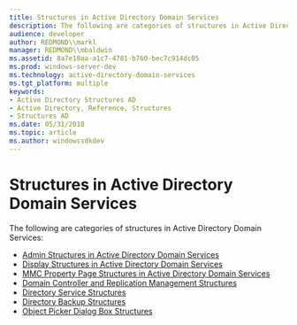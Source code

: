 ```yaml
---
title: Structures in Active Directory Domain Services
description: The following are categories of structures in Active Directory Domain Services.
audience: developer
author: REDMOND\\markl
manager: REDMOND\\mbaldwin
ms.assetid: 8a7e18aa-a1c7-4781-b760-bec7c914dc05
ms.prod: windows-server-dev
ms.technology: active-directory-domain-services
ms.tgt_platform: multiple
keywords:
- Active Directory Structures AD
- Active Directory, Reference, Structures
- Structures AD
ms.date: 05/31/2018
ms.topic: article
ms.author: windowssdkdev
---
```


# Structures in Active Directory Domain Services

The following are categories of structures in Active Directory Domain Services:

-   [Admin Structures in Active Directory Domain Services](admin-structures-in-active-directory-domain-services.md)
-   [Display Structures in Active Directory Domain Services](display-structures-in-active-directory-domain-services.md)
-   [MMC Property Page Structures in Active Directory Domain Services](mmc-property-page-structures-in-active-directory-domain-services.md)
-   [Domain Controller and Replication Management Structures](domain-controller-and-replication-management-structures.md)
-   [Directory Service Structures](directory-service-structures.md)
-   [Directory Backup Structures](directory-backup-structures.md)
-   [Object Picker Dialog Box Structures](object-picker-dialog-box-structures.md)

 

 




